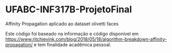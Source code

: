 # UFABC-INF317B-ProjetoFinal
Affinity Propagation aplicado ao dataset olivetti faces

Este código foi baseado na informação e código disponível em <https://www.ritchievink.com/blog/2018/05/18/algorithm-breakdown-affinity-propagation/> e tem finalidade acadêmica pessoal.

